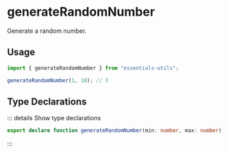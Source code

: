 # generateRandomNumber

Generate a random number.

## Usage

```js
import { generateRandomNumber } from "essentials-utils";

generateRandomNumber(1, 10); // 5
```

## Type Declarations

::: details Show type declarations

```ts
export declare function generateRandomNumber(min: number, max: number): number;
```

:::
